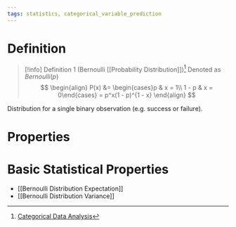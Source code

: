 ```yaml
---
tags: statistics, categorical_variable_prediction
---
```


# Definition

> [!info] Definition 1 (Bernoulli [[Probability Distribution]])[^1]
> Denoted as $Bernoulli(p)$
> $$
> \begin{align}
> P(x) &= \begin{cases}p & x = 1\\ 1 - p & x = 0\end{cases} = p^x(1 - p)^{1 - x}
> \end{align}
> $$

Distribution for a single binary observation (e.g. success or failure).

# Properties
# Basic Statistical Properties
- [[Bernoulli Distribution Expectation]]
- [[Bernoulli Distribution Variance]]

[^1]: [Categorical Data Analysis](zotero://open-pdf/library/items/JZKRKD5L?page=23)
